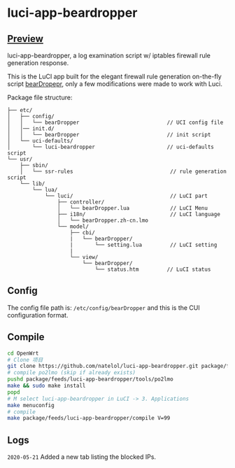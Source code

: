 luci-app-beardropper
===

[Preview][preview]
---
luci-app-beardropper, a log examination script w/ iptables firewall rule generation response.
 
 This is the LuCI app built for the elegant firewall rule generation on-the-fly script [bearDropepr][bearDropper], only a few modifications were made to work with Luci.
 

 Package file structure:

```
├── etc/
│   ├── config/
│   │   └── bearDropper                            // UCI config file
│   │── init.d/
│   │   └── bearDropper                            // init script
│   └── uci-defaults/
│       └── luci-beardropper                       // uci-defaults script
└── usr/
    ├── sbin/
    │   └── ssr-rules                               // rule generation script
    └── lib/
        └── lua/
            └── luci/                               // LuCI part
                ├── controller/
                │   └── bearDropper.lua             // LuCI Menu
                ├── i18n/                           // LuCI language
                │   └── bearDropper.zh-cn.lmo
                └── model/
                    ├── cbi/
                    |   └── bearDropper/
                    |       └── setting.lua         // LuCI setting
                    |      
                    └── view/
                        └── bearDropper/
                            └── status.htm         // LuCI status
```

Config
---
The config file path is: `/etc/config/bearDropper`  and this is the CUI configuration format.

Compile
---
```bash
cd OpenWrt
# Clone 项目
git clone https://github.com/natelol/luci-app-beardropper.git package/feeds/luci-app-beardropper
# compile po2lmo (skip if already exists)
pushd package/feeds/luci-app-beardropper/tools/po2lmo
make && sudo make install
popd
# M select luci-app-beardropper in LuCI -> 3. Applications
make menuconfig
# compile
make package/feeds/luci-app-beardropper/compile V=99
```


Logs
---
`2020-05-21` Added a new tab listing the blocked IPs.


 [preview]: https://github.com/natelol/luci-app-beardropper/tree/master/preview
 [bearDropper]: https://github.com/robzr/bearDropper